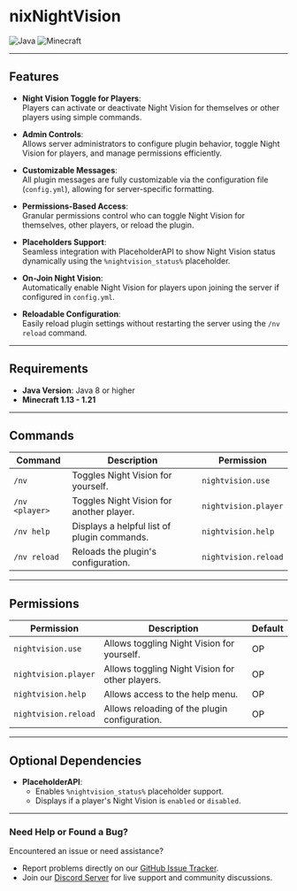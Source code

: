    # nixNightVision

![Java](https://img.shields.io/badge/Java-8+-green?style=plastic) ![Minecraft](https://img.shields.io/badge/Minecraft-1.13--1.21-blue?style=plastic)

---

## **Features**
- **Night Vision Toggle for Players**:  
  Players can activate or deactivate Night Vision for themselves or other players using simple commands.

- **Admin Controls**:  
  Allows server administrators to configure plugin behavior, toggle Night Vision for players, and manage permissions efficiently.

- **Customizable Messages**:  
  All plugin messages are fully customizable via the configuration file (`config.yml`), allowing for server-specific formatting.

- **Permissions-Based Access**:  
  Granular permissions control who can toggle Night Vision for themselves, other players, or reload the plugin.

- **Placeholders Support**:  
  Seamless integration with PlaceholderAPI to show Night Vision status dynamically using the `%nightvision_status%` placeholder.

- **On-Join Night Vision**:  
  Automatically enable Night Vision for players upon joining the server if configured in `config.yml`.

- **Reloadable Configuration**:  
  Easily reload plugin settings without restarting the server using the `/nv reload` command.

---

## **Requirements**
- **Java Version**: Java 8 or higher  
- **Minecraft 1.13 - 1.21**

---

## **Commands**
| Command                      | Description                                                             | Permission              |
|------------------------------|-------------------------------------------------------------------------|-------------------------|
| `/nv`                        | Toggles Night Vision for yourself.                                      | `nightvision.use`       |
| `/nv <player>`               | Toggles Night Vision for another player.                                | `nightvision.player`    |
| `/nv help`                   | Displays a helpful list of plugin commands.                            | `nightvision.help`      |
| `/nv reload`                 | Reloads the plugin's configuration.                                    | `nightvision.reload`    |

---

## **Permissions**
| Permission                  | Description                                           | Default |
|-----------------------------|------------------------------------------------------|---------|
| `nightvision.use`           | Allows toggling Night Vision for yourself.           | OP      |
| `nightvision.player`        | Allows toggling Night Vision for other players.      | OP      |
| `nightvision.help`          | Allows access to the help menu.                      | OP      |
| `nightvision.reload`        | Allows reloading of the plugin configuration.        | OP      |

---

## **Optional Dependencies**
- **PlaceholderAPI**:
  - Enables `%nightvision_status%` placeholder support.
  - Displays if a player's Night Vision is `enabled` or `disabled`.

---

### **Need Help or Found a Bug?**  
Encountered an issue or need assistance?  
- Report problems directly on our [GitHub Issue Tracker](https://github.com/Nixoly/nixNightVision/issues).  
- Join our [Discord Server](https://discord.gg/eGMHpDPzPJ) for live support and community discussions.  
